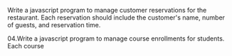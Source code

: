 Write a javascript program to manage customer reservations for the restaurant. Each reservation should include the customer's name, number of guests, and reservation time.


04.Write a javascript program to manage course enrollments for students. Each course 
